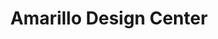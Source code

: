 ---
title: "Amarillo Design Center"
url: /amarillo/amarillo-design-center/
shop: Raumausstattung
---